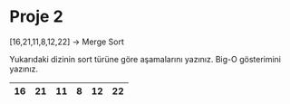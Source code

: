 # Proje 2
[16,21,11,8,12,22] -> Merge Sort

Yukarıdaki dizinin sort türüne göre aşamalarını yazınız.
Big-O gösterimini yazınız.

| 16 | 21 | 11 | 8 | 12 | 22 |
|----|----|----|---|----|----|